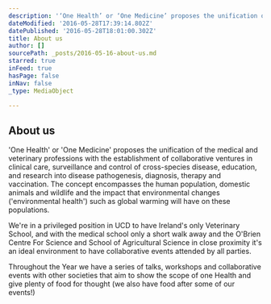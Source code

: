 ```yaml
---
description: '‘One Health’ or ‘One Medicine’ proposes the unification of the medical and veterinary professions with the establishment of collaborative ventures in clinical care, surveillance and control of cross-species disease, education, and research into disease pathogenesis, diagnosis, therapy and vaccination. The concept encompasses the human population, domestic animals and wildlife and the impact that environmental changes (‘environmental health’) such as global warming will have on these populations.'
dateModified: '2016-05-28T17:39:14.802Z'
datePublished: '2016-05-28T18:01:00.302Z'
title: About us
author: []
sourcePath: _posts/2016-05-16-about-us.md
starred: true
inFeed: true
hasPage: false
inNav: false
_type: MediaObject

---
```

<article style=""><h1>About us</h1></article>

'One Health' or 'One Medicine' proposes the unification of the medical and veterinary professions with the establishment of collaborative ventures in clinical care, surveillance and control of cross-species disease, education, and research into disease pathogenesis, diagnosis, therapy and vaccination. The concept encompasses the human population, domestic animals and wildlife and the impact that environmental changes ('environmental health') such as global warming will have on these populations.

We're in a privileged position in UCD to have Ireland's only Veterinary School, and with the medical school only a short walk away and the O'Brien Centre For Science and School of Agricultural Science in close proximity it's an ideal environment to have collaborative events attended by all parties.

Throughout the Year we have a series of talks, workshops and collaborative events with other societies that aim to show the scope of one Health and give plenty of food for thought (we also have food after some of our events!)